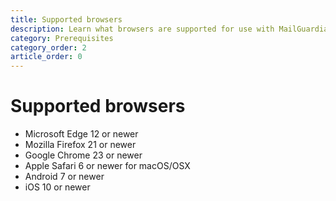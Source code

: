```yaml
---
title: Supported browsers
description: Learn what browsers are supported for use with MailGuardian
category: Prerequisites
category_order: 2
article_order: 0
---
```

# Supported browsers

- Microsoft Edge 12 or newer
- Mozilla Firefox 21 or newer
- Google Chrome 23 or newer
- Apple Safari 6 or newer for macOS/OSX
- Android 7 or newer
- iOS 10 or newer